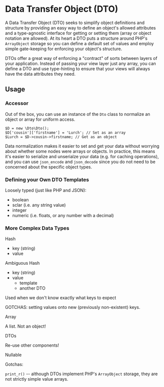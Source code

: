 # Data Transfer Object (DTO)

A Data Transfer Object (DTO) seeks to simplify object definitions and structure by providing an easy way to define an object's allowed attributes and a type-agnostic interface for getting or setting them (array or object notation are allowed).  At its heart a DTO puts a structure around PHP's `ArrayObject` storage so you can define a default set of values and employ simple gate-keeping for enforcing your object's structure.

DTOs offer a great way of enforcing a "contract" of sorts between layers of your application.  Instead of passing your view layer just any array, you can define a DTO and use type-hinting to ensure that your views will always have the data attributes they need. 

## Usage

### Accessor

Out of the box, you can use an instance of the `Dto` class to normalize an object or array for uniform access. 

```
$D = new \Dto\Dto();
$D['cousin']['firstname'] = 'Lurch'; // Set as an array
$Lurch = $D->cousin->firstname; // Get as an object
```

Data normalization makes it easier to set and get your data without worrying about whether some nodes were arrays or objects.  In practice, this means it's easier to serialize and unserialze your data (e.g. for caching operations), and you can use `json_encode` and `json_decode` since you do not need to be concerned about the specific object types.
 
### Defining your Own DTO Templates
 
Loosely typed (just like PHP and JSON):
 
- boolean
- sclar (i.e. any string value)
- integer
- numeric (i.e. floats, or any number with a decimal)
 
 
### More Complex Data Types
 
Hash
- key (string)
- value
 
Ambiguous Hash
 
- key (string)
- value
    - template
    - another DTO
    
 Used when we don't know exactly what keys to expect
 
 GOTCHAS: setting values onto new (previously non-existent) keys.
 
 Array
 
 A list.  Not an object!
 
 DTOs
 
 Re-use other components!
 
 Nullable
 
 
 Gotchas:
 
 `print_r()` -- although DTOs implement PHP's `ArrayObject` storage, they are not strictly simple value arrays. 